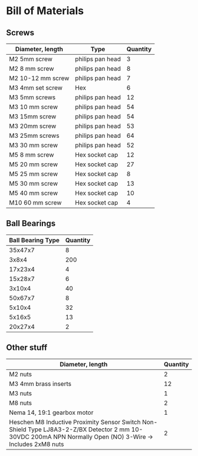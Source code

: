 # Bill of Materials

## Screws

| Diameter, length | Type | Quantity |
| ---- | -------- | -------- |
| M2 5mm screw | philips pan head | 3 |
| M2 8 mm screw | philips pan head | 8 |
| M2 10-12 mm screw | philips pan head | 7 |
| M3 4mm set screw | Hex | 6 |
| M3 5mm screws | philips pan head | 12 |
| M3 10 mm screw | philips pan head | 54 |
| M3 15mm screw | philips pan head | 54 |
| M3 20mm screw | philips pan head | 53 |
| M3 25mm screws | philips pan head | 64 |
| M3 30 mm screw | philips pan head | 52 |
| M5 8 mm screw | Hex socket cap | 12 |
| M5 20 mm screw | Hex socket cap | 27 |
| M5 25 mm screw | Hex socket cap | 8 |
| M5 30 mm screw | Hex socket cap | 13 |
| M5 40 mm screw | Hex socket cap | 10 |
| M10 60 mm screw | Hex socket cap | 4 |


## Ball Bearings

| Ball Bearing Type | Quantity |
| ----------------- | -------- |
|  35x47x7  | 8 |
|  3x8x4    | 200 |
|  17x23x4  | 4 |
|  15x28x7  | 6 |
|  3x10x4   | 40 |
|  50x67x7  | 8 |
|  5x10x4   | 32 |
|  5x16x5   | 13 |
|  20x27x4  | 2 |


## Other stuff

| Diameter, length | Quantity |
| ---- | -------- |
| M2 nuts | 2 |
| M3 4mm brass inserts | 12 |
| M3 nuts | 1 |
| M8 nuts | 2 |
| Nema 14, 19:1 gearbox motor | 1 |
| Heschen M8 Inductive Proximity Sensor Switch Non-Shield Type LJ8A3-2-Z/BX Detector 2 mm 10-30VDC 200mA NPN Normally Open (NO) 3-Wire -> Includes 2xM8 nuts | 2 |
